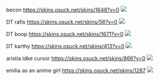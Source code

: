 becon https://skins.osuck.net/skins/1648?v=0
![](https://files.osuck.link/images/skins/be60f582d0c541b13603d97cdfef40e6.webp)

DT rafis https://skins.osuck.net/skins/56?v=0
![](https://files.osuck.link/images/skins/381e2beb54cd981d8da580713e3cd027.webp)

DT boop https://skins.osuck.net/skins/1671?v=0
![](https://files.osuck.link/images/skins/7d8125ebfece7ff4bbc5b38adbffc78c.webp)

DT karthy https://skins.osuck.net/skins/413?v=0
![](https://files.osuck.link/images/skins/230b7f4856c46a8a3d9634062a06889e.webp)

aristia idke cursor https://skins.osuck.net/skins/866?v=0
![](https://files.osuck.link/images/skins/953ca834deb2ffa34bdc4814e09422c4_xs.webp)

emilia as an anime girl https://skins.osuck.net/skins/1287
![](https://files.osuck.link/images/skins/b17cdbfee7eaa49536940f17507e636b.webp)

